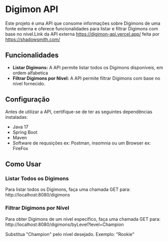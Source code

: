 # Digimon API

Este projeto é uma API que consome informações sobre Digimons de uma fonte externa e oferece funcionalidades para listar e filtrar Digimons com base no nível.Link da API externa https://digimon-api.vercel.app/ feita por https://shadowsmith.com/

## Funcionalidades

- **Listar Digimons:** A API permite listar todos os Digimons disponíveis, em ordem alfabetica
- **Filtrar Digimons por Nível:** A API permite filtrar Digimons com base no nível fornecido.

## Configuração

Antes de utilizar a API, certifique-se de ter as seguintes dependências instaladas:

- Java 17
- Spring Boot
- Maven
- Software de requsições ex: Postman, insomnia ou um Browser ex: FireFox

## Como Usar

### Listar Todos os Digimons

Para listar todos os Digimons, faça uma chamada GET para: http://localhost:8080/digimons

### Filtrar Digimons por Nível
Para obter Digimons de um nível específico, faça uma chamada GET para: http://localhost:8080/digimons/byLevel?level=Champion

Substitua "Champion" pelo nível desejado. Exemplo: "Rookie"
